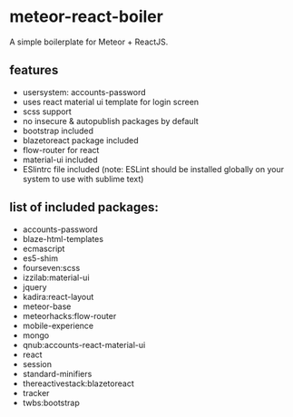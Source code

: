# meteor-react-boiler
A simple boilerplate for Meteor + ReactJS. 

## features
  * usersystem: accounts-password
  * uses react material ui template for login screen
  * scss support
  * no insecure & autopublish packages by default
  * bootstrap included
  * blazetoreact package included
  * flow-router for react
  * material-ui included
  * ESlintrc file included (note: ESLint should be installed globally on your system to use with sublime text)
  
## list of included packages:

  * accounts-password
  * blaze-html-templates
  * ecmascript
  * es5-shim
  * fourseven:scss
  * izzilab:material-ui
  * jquery
  * kadira:react-layout
  * meteor-base
  * meteorhacks:flow-router
  * mobile-experience
  * mongo
  * qnub:accounts-react-material-ui
  * react
  * session
  * standard-minifiers
  * thereactivestack:blazetoreact
  * tracker
  * twbs:bootstrap
